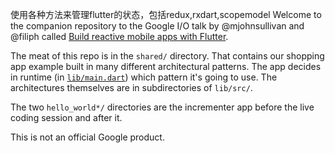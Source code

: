 使用各种方法来管理flutter的状态，包括redux,rxdart,scopemodel
Welcome to the companion repository to the Google I/O talk by
@mjohnsullivan and @filiph called [Build reactive mobile apps
with Flutter][session].

[session]: https://www.youtube.com/watch?v=RS36gBEp8OI

The meat of this repo is in the `shared/` directory. That contains our
shopping app example built in many different architectural patterns. The app
decides in runtime (in [`lib/main.dart`][libmain]) which pattern it's going
to use. The architectures themselves are in subdirectories of `lib/src/`.

[libmain]: https://github.com/filiph/state_experiments/blob/master/shared/lib/main.dart

The two `hello_world*/` directories are the incrementer app before
the live coding session and after it.

This is not an official Google product.
